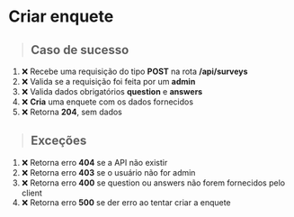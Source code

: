 # Criar enquete

> ## Caso de sucesso

1. ❌ Recebe uma requisição do tipo **POST** na rota **/api/surveys**
2. ❌ Valida se a requisição foi feita por um **admin**
3. ❌ Valida dados obrigatórios **question** e **answers**
4. ❌ **Cria** uma enquete com os dados fornecidos
5. ❌ Retorna **204**, sem dados

> ## Exceções

1. ❌ Retorna erro **404** se a API não existir
2. ❌ Retorna erro **403** se o usuário não for admin
3. ❌ Retorna erro **400** se question ou answers não forem fornecidos pelo client
4. ❌ Retorna erro **500** se der erro ao tentar criar a enquete